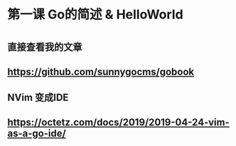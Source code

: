 # 第一课 Go的简述 & HelloWorld



# 

## 直接查看我的文章 

## https://github.com/sunnygocms/gobook



## NVim 变成IDE

## https://octetz.com/docs/2019/2019-04-24-vim-as-a-go-ide/